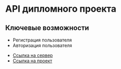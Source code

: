 # API дипломного проекта

## Ключевые возможности

<ul>
  <li>Регистрация пользователя</li>
  <li>Авторизация пользователя</li>
</ul>

<ul>
  <li><a href="https://api.zootoo.ru/">Ссылка на сервер</a> </li>
  <li><a href="https://zootoo.ru/">Ссылка на проект</a> </li>
</ul>

